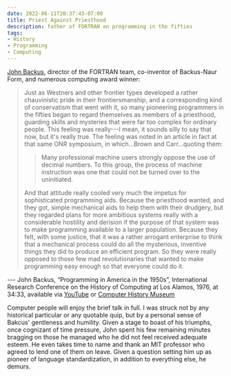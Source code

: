 ```yaml
---
date: 2022-06-11T20:37:43-07:00
title: Priest Against Priesthood
description: father of FORTRAN on programming in the fifties
tags:
- History
- Programming
- Computing
---
```


[John Backus](https://en.wikipedia.org/wiki/John_Backus), director of the FORTRAN team, co-inventor of Backus-Naur Form, and numerous computing award winner:

> Just as Westners and other frontier types developed a rather chauvinistic pride in their frontiersmanship, and a corresponding kind of conservatism that went with it, so many pioneering programmers in the fifties began to regard themselves as members of a priesthood, guarding skills and mysteries that were far too complex for ordinary people.  This feeling was really---I mean, it sounds silly to say that now, but it's really true.  The feeling was noted in an article in fact at that same ONR symposium, in which...Brown and Carr...quoting them:
>
> > Many professional machine users strongly oppose the use of decimal numbers.  To this group, the process of machine instruction was one that could not be turned over to the uninitiated.
>
> And that attitude really cooled very much the impetus for sophisticated programming aids.  Because the priesthood wanted, and they got, simple mechanical aids to help them with their drudgery, but they regarded plans for more ambitious systems really with a considerable hostility and derision if the purpose of that system was to make programming available to a larger population.  Because they felt, with some justice, that it was a rather arrogant enterprise to think that a mechanical process could do all the mysterious, inventive things they did to produce an efficient program.  So they were really opposed to those few mad revolutionaries that wanted to make programming easy enough so that everyone could do it.

--- John Backus, “Programming in America in the 1950s”, International Research Conference on the History of Computing at Los Alamos, 1976, at 34:33, available via <a href="https://www.youtube.com/watch?v=EylBknGtkqA&t=877">YouTube</a> or <a href="https://www.computerhistory.org/collections/catalog/102639682">Computer History Museum</a>

Computer people will enjoy the brief talk in full.  I was struck not by any historical particular or any quotable quip, but by a personal sense of Bakcus' gentleness and humility.  Given a stage to boast of his triumphs, once cognizant of time pressure, John spent his few remaining minutes bragging on those he managed who he did not feel received adequate esteem.  He even takes time to name and thank an MIT professor who agreed to lend one of them on leave.  Given a question setting him up as pioneer of language standardization, in addition to everything else, he demurs.

